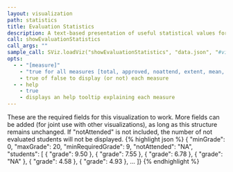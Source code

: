 ```yaml
---
layout: visualization
path: statistics
title: Evaluation Statistics
description: A text-based presentation of useful statistical values for an evaluation.
call: showEvaluationStatistics
call_args: ""
sample_call: SViz.loadViz("showEvaluationStatistics", "data.json", "#visualization");
opts:
  - - "[measure]"
    - "true for all measures [total, approved, noattend, extent, mean, median]"
    - true of false to display (or not) each measure
  - - help
    - true
    - displays an help tooltip explaining each measure
---
```


These are the required fields for this visualization to work. More fields can be added (for joint use with other visualizations), as long as this structure remains unchanged. If "notAttended" is not included, the number of not evaluated students will not be displayed.
{% highlight json %}
{ "minGrade": 0,
  "maxGrade": 20,
  "minRequiredGrade": 9,
  "notAttended": "NA",
  "students": [
	{ "grade": 9.50  },
	{ "grade": 7.55  },
	{ "grade": 6.78  },
	{ "grade": "NA"  },
	{ "grade": 4.58  },
	{ "grade": 4.93  },
 ...
]}
{% endhighlight %}